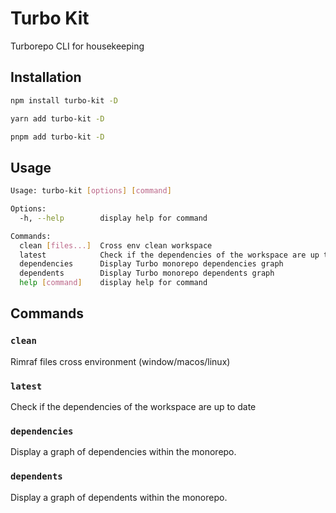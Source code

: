 # Turbo Kit

Turborepo CLI for housekeeping

## Installation

```sh
npm install turbo-kit -D
```

```sh
yarn add turbo-kit -D
```

```sh
pnpm add turbo-kit -D
```

## Usage

```sh
Usage: turbo-kit [options] [command]

Options:
  -h, --help        display help for command

Commands:
  clean [files...]  Cross env clean workspace
  latest            Check if the dependencies of the workspace are up to date
  dependencies      Display Turbo monorepo dependencies graph     
  dependents        Display Turbo monorepo dependents graph
  help [command]    display help for command
```

## Commands

### `clean`

Rimraf files cross environment (window/macos/linux)

### `latest`

Check if the dependencies of the workspace are up to date

### `dependencies`

Display a graph of dependencies within the monorepo.

### `dependents`

Display a graph of dependents within the monorepo.
